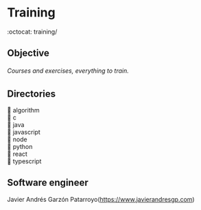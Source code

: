 # Training
:octocat: training/

## Objective
###### Courses and exercises, everything to train.

## Directories
:open_file_folder: algorithm  
:open_file_folder: c  
:open_file_folder: java  
:open_file_folder: javascript  
:open_file_folder: node  
:open_file_folder: python  
:open_file_folder:  react  
:open_file_folder: typescript

## Software engineer
Javier Andrés Garzón Patarroyo(https://www.javierandresgp.com)
